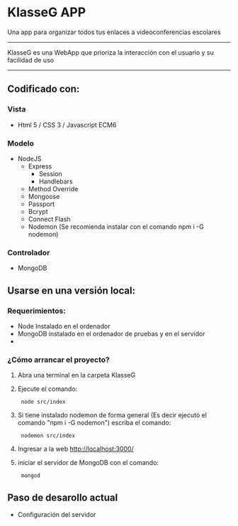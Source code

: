 # KlasseG APP
Una app para organizar todos tus enlaces a videoconferencias escolares
<hr>
KlasseG es una WebApp que prioriza la interacción con el usuario y su facilidad de uso

<hr>

## Codificado con:

### Vista
- Html 5 / CSS 3 / Javascript ECM6
### Modelo
- NodeJS
    - Express
        - Session
        - Handlebars
    - Method Override
    - Mongoose
    - Passport
    - Bcrypt
    - Connect Flash
    - Nodemon (Se recomienda instalar con el comando npm i -G nodemon)
### Controlador
- MongoDB

## Usarse en una versión local:

### Requerimientos:
- Node Instalado en el ordenador
- MongoDB instalado en el ordenador de pruebas y en el servidor
- 

### ¿Cómo arrancar el proyecto?

1. Abra una terminal en la carpeta KlasseG 
2. Ejecute el comando:

        node src/index

3. Si tiene instalado nodemon de forma general (Es decir ejecutó el comando "npm i -G nodemon") escriba el comando:

        nodemon src/index

4. Ingresar a la web [http://localhost:3000/](http://localhost:3000/)

5. iniciar el servidor de MongoDB con el comando:

        mongod

## Paso de desarollo actual

- Configuración del servidor
